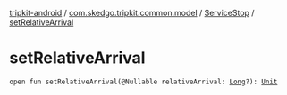 [tripkit-android](../../index.md) / [com.skedgo.tripkit.common.model](../index.md) / [ServiceStop](index.md) / [setRelativeArrival](./set-relative-arrival.md)

# setRelativeArrival

`open fun setRelativeArrival(@Nullable relativeArrival: `[`Long`](https://kotlinlang.org/api/latest/jvm/stdlib/kotlin/-long/index.html)`?): `[`Unit`](https://kotlinlang.org/api/latest/jvm/stdlib/kotlin/-unit/index.html)